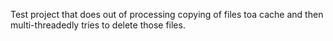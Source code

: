 Test project that does out of processing copying of files toa cache and then multi-threadedly tries to delete those files.